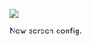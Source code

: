 ![](https://db-feed.s3.amazonaws.com/legacy/DC0379E8-8C8E-4B1A-A81B-E33BF58F7A33-1602264619.jpeg)

New screen config.
